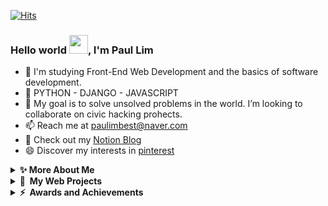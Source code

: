 [![Hits](https://hits.seeyoufarm.com/api/count/incr/badge.svg?url=https%3A%2F%2Fgithub.com%2Fpplemover&count_bg=%23170206&title_bg=%230EE90F&icon=git.svg&icon_color=%23E7E7E7&title=Visitor+Stats&edge_flat=false)](https://hits.seeyoufarm.com)

### Hello world <img src="https://media.giphy.com/media/hvRJCLFzcasrR4ia7z/giphy.gif" width="30px">, I'm Paul Lim

- 🔭 I'm studying Front-End Web Development and the basics of software development.
- 💪 PYTHON - DJANGO - JAVASCRIPT
- 🌱 My goal is to solve unsolved problems in the world. I’m looking to collaborate on civic hacking prohects.
- 📫 Reach me at paulimbest@naver.com
- 💬 Check out my <a href="https://pplemover.oopy.io/">Notion Blog</a>
- 😄 Discover my interests in <a href="https://pin.it/2J40VHZ">pinterest</a>

<details>
  <summary><b>✨&nbsp;More&nbsp;About&nbsp;Me</b></summary>
  <br/>
  
&nbsp;&nbsp;&nbsp;I am currently studying Full Stack Web development. Most of my leisure time is being spent on developing new web projects. Most of the projects I think of are meant to tackle problems that came up in recent years. I consider my strength as 'QQQ; Quick problem detection, Quick planning, and Quick development'.  
  
&nbsp;&nbsp;&nbsp;I always new that I was fascinated by the social power of web/app services. It made ideas come true and solved actual problems, and it just looked 'cool'. I gradually started to learn how to do it, defied my limits, and eventually morphed into selecting 'web development' as a career. I am obsessed with learning something new every day, and love new challenges that is put in front of me.
  
&nbsp;&nbsp;&nbsp;What problems do I most care about? I believe that Software Development is all about 'automation'. Computers are things that we humans can control. We can make computers take care of tedious procedures, making our lives more comfortable and do more creative stuff. Unfortunately, there are still lots of work that are waiting for automation. Wouldn't it be great if all of us can collaborate, discover problems, and enhance processes which can make everyones lives better? 
  
</details>

<details>
  <summary><b>🔗&nbsp;&nbsp;My&nbsp;Web Projects</b></summary>
  <br/>
  
  I am opting to launch website projects in the upcoming months. All of my projects is or will be released as open-source on GitHub. 
  
 - [Starbucks Clone Website](https://lambent-chaja-ac32df.netlify.app) - Starbucks Korea Website Clone project
  
 - [Doorstepping Playlist](https://venerable-tanuki-6f5104.netlify.app) (Under Final Development Stage) - This project was planned to compile Youtube Videos of South Korean President Yoon Suk-yeol's Morning Press Meetings. Almost every morning before President Yoon starts work, he stops to chat with a scrum of journalists gathered in the lobby of the presidental office. President Yoon offeres opinions on a range of issues and agendas. But the informal communication style of those sessions has caused a major stir in South Korean politics. 'Doorstepping Playlist' is not only meant to compile video clips in time order, but to present statiscal analyisis of president Yoon's words.

- BTS ARMY D-DAY Counter Website (Under Planning Stage) - BTS (Korean: 방탄소년단), is a world-renowned South Korean boy band that debuted in 2013 under Big Hit Entertainment. Beginning in late 2022, the group will take a hiatus to complete their mandatory military service under South Korean laws. Their reunion is planned for 2025. This website service targets approximilitary 500,000+ BTS fans who wants to keep in touch with BTS membes during their military service.
  
- 'New Orleans Burger Club' Website (Under Early Development Stage) - A burger restaurant website.
  
</details>

<details>
  <summary><b>⚡&nbsp;&nbsp;Awards&nbsp;and&nbsp;Achievements</b></summary>
  <br/>
  
- [Grand Prize](https://m.blog.naver.com/uosblog/222165125291) at the 'Autonomous Driving and C-ITS New Service Idea Contest' funded by the Korean Ministry of Land, Infrastructure and Transport
  
</details>
  

 

  
<!--
**pplemover/pplemover** is a ✨ _special_ ✨ repository because its `README.md` (this file) appears on your GitHub profile.

Here are some ideas to get you started:

- 🔭 I’m currently working on ...
- 🌱 I’m currently learning ...
- 👯 I’m looking to collaborate on ...
- 🤔 I’m looking for help with ...
- 💬 Ask me about ...
- 📫 How to reach me: ...
- 😄 Pronouns: ...
- ⚡ Fun fact: ...
- ➡️

배지 만드는 링크
https://shields.io/

오픈소스 예제 모음
https://github.com/abhisheknaiidu/awesome-github-profile-readme

벤치마킹 사례
https://github.com/gautamkrishnar/gautamkrishnar/blob/master/README.md
-->
